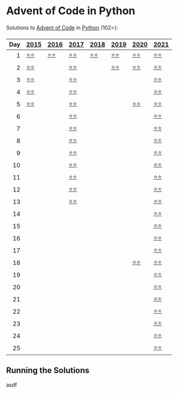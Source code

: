 # Advent of Code in Python

Solutions to [Advent of Code](https://adventofcode.com/) in [Python](https://www.python.org/) (102⭐):

|   Day | [2015](2015)                                         | [2016](2016)                        | [2017](2017)                                         | [2018](2018)                      | [2019](2019)                                     | [2020](2020)                      | [2021](2021)                          |
|------:|:-----------------------------------------------------|:------------------------------------|:-----------------------------------------------------|:----------------------------------|:-------------------------------------------------|:----------------------------------|:--------------------------------------|
|     1 | [⭐⭐](2015/01_not_quite_lisp)                         | [⭐⭐](2016/01_no_time_for_a_taxicab) | [⭐⭐](2017/01_inverse_captcha)                        | [⭐⭐](2018/01_chronal_calibration) | [⭐⭐](2019/01_the_tyranny_of_the_rocket_equation) | [⭐⭐](2020/01_report_repair)       | [⭐⭐](2021/01_sonar_sweep)             |
|     2 | [⭐⭐](2015/02_i_was_told_there_would_be_no_math)      |                                     | [⭐⭐](2017/02_corruption_checksum)                    |                                   | [⭐⭐](2019/02_1202_program_alarm)                 | [⭐⭐](2020/02_password_philosophy) | [⭐⭐](2021/02_dive)                    |
|     3 | [⭐⭐](2015/03_perfectly_spherical_houses_in_a_vacuum) |                                     | [⭐⭐](2017/03_spiral_memory)                          |                                   |                                                  |                                   | [⭐⭐](2021/03_binary_diagnostic)       |
|     4 | [⭐⭐](2015/04_the_ideal_stocking_stuffer)             |                                     | [⭐⭐](2017/04_high-entropy_passphrases)               |                                   |                                                  |                                   | [⭐⭐](2021/04_giant_squid)             |
|     5 | [⭐⭐](2015/05_doesnt_he_have_intern-elves_for_this)   |                                     | [⭐⭐](2017/05_a_maze_of_twisty_trampolines_all_alike) |                                   |                                                  | [⭐⭐](2020/05_binary_boarding)     | [⭐⭐](2021/05_hydrothermal_venture)    |
|     6 |                                                      |                                     | [⭐⭐](2017/06_memory_reallocation)                    |                                   |                                                  |                                   | [⭐⭐](2021/06_lanternfish)             |
|     7 |                                                      |                                     | [⭐⭐](2017/07_recursive_circus)                       |                                   |                                                  |                                   | [⭐⭐](2021/07_the_treachery_of_whales) |
|     8 |                                                      |                                     | [⭐⭐](2017/08_i_heard_you_like_registers)             |                                   |                                                  |                                   | [⭐⭐](2021/08_seven_segment_search)    |
|     9 |                                                      |                                     | [⭐⭐](2017/09_stream_processing)                      |                                   |                                                  |                                   | [⭐⭐](2021/09_smoke_basin)             |
|    10 |                                                      |                                     | [⭐⭐](2017/10_knot_hash)                              |                                   |                                                  |                                   | [⭐⭐](2021/10_syntax_scoring)          |
|    11 |                                                      |                                     | [⭐⭐](2017/11_hex_ed)                                 |                                   |                                                  |                                   | [⭐⭐](2021/11_dumbo_octopus)           |
|    12 |                                                      |                                     | [⭐⭐](2017/12_digital_plumber)                        |                                   |                                                  |                                   | [⭐⭐](2021/12_passage_pathing)         |
|    13 |                                                      |                                     | [⭐⭐](2017/13_packet_scanners)                        |                                   |                                                  |                                   | [⭐⭐](2021/13_transparent_origami)     |
|    14 |                                                      |                                     |                                                      |                                   |                                                  |                                   | [⭐⭐](2021/14_extended_polymerization) |
|    15 |                                                      |                                     |                                                      |                                   |                                                  |                                   | [⭐⭐](2021/15_chiton)                  |
|    16 |                                                      |                                     |                                                      |                                   |                                                  |                                   | [⭐⭐](2021/16_packet_decoder)          |
|    17 |                                                      |                                     |                                                      |                                   |                                                  |                                   | [⭐⭐](2021/17_trick_shot)              |
|    18 |                                                      |                                     |                                                      |                                   |                                                  | [⭐⭐](2020/18_operation_order)     | [⭐⭐](2021/18_snailfish)               |
|    19 |                                                      |                                     |                                                      |                                   |                                                  |                                   | [⭐⭐](2021/19_beacon_scanner)          |
|    20 |                                                      |                                     |                                                      |                                   |                                                  |                                   | [⭐⭐](2021/20_trench_map)              |
|    21 |                                                      |                                     |                                                      |                                   |                                                  |                                   | [⭐⭐](2021/21_dirac_dice)              |
|    22 |                                                      |                                     |                                                      |                                   |                                                  |                                   | [⭐⭐](2021/22_reactor_reboot)          |
|    23 |                                                      |                                     |                                                      |                                   |                                                  |                                   | [⭐⭐](2021/23_amphipod)                |
|    24 |                                                      |                                     |                                                      |                                   |                                                  |                                   | [⭐⭐](2021/24_arithmetic_logic_unit)   |
|    25 |                                                      |                                     |                                                      |                                   |                                                  |                                   | [⭐⭐](2021/25_sea_cucumber)            |

## Running the Solutions

asdf
